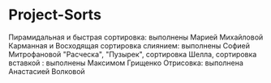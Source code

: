 # Project-Sorts

Пирамидальная и быстрая сортировка: выполнены Марией Михайловой
Карманная и Восходящая сортировка слиянием: выполнены Софией Митрофановой
"Расческа", "Пузырек", сортировка Шелла, сортировка вставкой : выполнены Максимом Грищенко
Отрисовка: выполнена Анастасией Волковой
